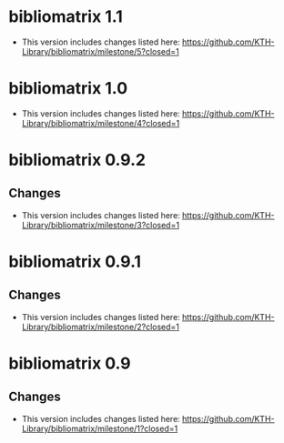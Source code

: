 # bibliomatrix 1.1

* This version includes changes listed here: <https://github.com/KTH-Library/bibliomatrix/milestone/5?closed=1>

# bibliomatrix 1.0

* This version includes changes listed here: <https://github.com/KTH-Library/bibliomatrix/milestone/4?closed=1>

# bibliomatrix 0.9.2

## Changes

* This version includes changes listed here: <https://github.com/KTH-Library/bibliomatrix/milestone/3?closed=1>

# bibliomatrix 0.9.1

## Changes

* This version includes changes listed here: <https://github.com/KTH-Library/bibliomatrix/milestone/2?closed=1>

# bibliomatrix 0.9

## Changes

* This version includes changes listed here: <https://github.com/KTH-Library/bibliomatrix/milestone/1?closed=1>


